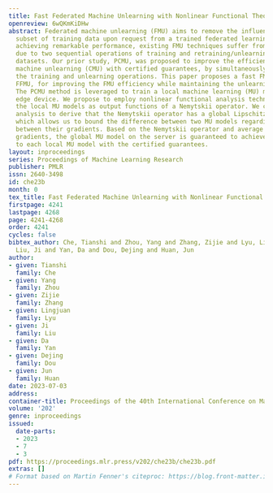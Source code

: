 ```yaml
---
title: Fast Federated Machine Unlearning with Nonlinear Functional Theory
openreview: 6wQKmKiDHw
abstract: Federated machine unlearning (FMU) aims to remove the influence of a specified
  subset of training data upon request from a trained federated learning model. Despite
  achieving remarkable performance, existing FMU techniques suffer from inefficiency
  due to two sequential operations of training and retraining/unlearning on large-scale
  datasets. Our prior study, PCMU, was proposed to improve the efficiency of centralized
  machine unlearning (CMU) with certified guarantees, by simultaneously executing
  the training and unlearning operations. This paper proposes a fast FMU algorithm,
  FFMU, for improving the FMU efficiency while maintaining the unlearning quality.
  The PCMU method is leveraged to train a local machine learning (MU) model on each
  edge device. We propose to employ nonlinear functional analysis techniques to refine
  the local MU models as output functions of a Nemytskii operator. We conduct theoretical
  analysis to derive that the Nemytskii operator has a global Lipschitz constant,
  which allows us to bound the difference between two MU models regarding the distance
  between their gradients. Based on the Nemytskii operator and average smooth local
  gradients, the global MU model on the server is guaranteed to achieve close performance
  to each local MU model with the certified guarantees.
layout: inproceedings
series: Proceedings of Machine Learning Research
publisher: PMLR
issn: 2640-3498
id: che23b
month: 0
tex_title: Fast Federated Machine Unlearning with Nonlinear Functional Theory
firstpage: 4241
lastpage: 4268
page: 4241-4268
order: 4241
cycles: false
bibtex_author: Che, Tianshi and Zhou, Yang and Zhang, Zijie and Lyu, Lingjuan and
  Liu, Ji and Yan, Da and Dou, Dejing and Huan, Jun
author:
- given: Tianshi
  family: Che
- given: Yang
  family: Zhou
- given: Zijie
  family: Zhang
- given: Lingjuan
  family: Lyu
- given: Ji
  family: Liu
- given: Da
  family: Yan
- given: Dejing
  family: Dou
- given: Jun
  family: Huan
date: 2023-07-03
address: 
container-title: Proceedings of the 40th International Conference on Machine Learning
volume: '202'
genre: inproceedings
issued:
  date-parts:
  - 2023
  - 7
  - 3
pdf: https://proceedings.mlr.press/v202/che23b/che23b.pdf
extras: []
# Format based on Martin Fenner's citeproc: https://blog.front-matter.io/posts/citeproc-yaml-for-bibliographies/
---
```

